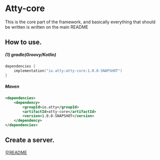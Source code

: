 # Atty-core

This is the core part of the framework, and basically everything that should be written is written on the main README

## How to use.
##### (1) gradle(Groovy/Kotlin)
```kotlin
dependencies {
    implementation("io.atty:atty-core:1.0.0-SNAPSHOT")
}
```

##### Maven
```xml
<dependencies>
    <dependency>
        <groupId>io.atty</groupId>
        <artifactId>atty-core</artifactId>
        <version>1.0.0-SNAPSHOT</version>
    </dependency>
</dependencies>
```

## Create a server.
见[README](../../README.md)
